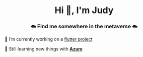 <h1 align="center">Hi 👋, I'm Judy</h1>

<h3 align="center">☁️ Find me somewhere in the metaverse ☁️</h3>


🔭 I’m currently working on a [flutter project](https://flutter.dev/)

🌱 Still learning new things with **[Azure](https://github.com/topics/azure)**

